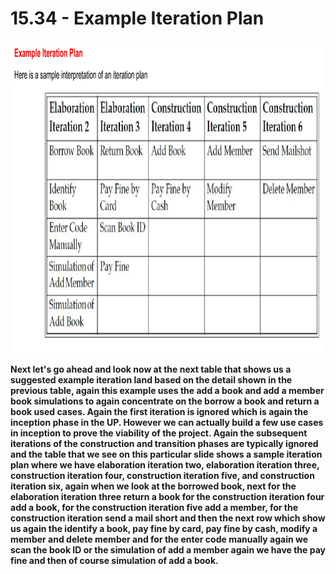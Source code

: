 # 15.34 - Example Iteration Plan

<img src="/images/15_34_01.jpg" width="800" height="500">

**Next let's go ahead and look now at the next table that shows us a suggested example iteration land based on the detail shown in the previous table, again this example uses the add a book and add a member book simulations to again concentrate on the borrow a book and return a book used cases. Again the first iteration is ignored which is again the inception phase in the UP. However we can actually build a few use cases in inception to prove the viability of the project. Again the subsequent iterations of the construction and transition phases are typically ignored and the table that we see on this particular slide shows a sample iteration plan where we have elaboration iteration two, elaboration iteration three, construction iteration four, construction iteration five, and construction iteration six, again when we look at the borrowed book, next for the elaboration iteration three return a book for the construction iteration four add a book, for the construction iteration five add a member, for the construction iteration send a mail short and then the next row which show us again the identify a book, pay fine by card, pay fine by cash, modify a member and delete member and for the enter code manually again we scan the book ID or the simulation of add a member again we have the pay fine and then of course simulation of add a book.**